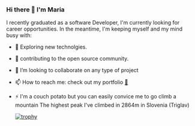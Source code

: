### Hi there 👋 I'm Maria

<!--
**Maria4lexzy/Maria4lexzy** is a ✨ _special_ ✨ repository because its `README.md` (this file) appears on your GitHub profile.
Here are some ideas to get you started:
-->
I recently graduated as a software Developer, I'm currently looking for career opportunities. In the meantime, I'm keeping myself and my mind busy with:
- 🔭 Exploring new technolgies.
- 🌱 contributing to the open source community.
- 👯 I’m looking to collaborate on any type of project
- 📫 How to reach me: check out my portfolio [🛄](https://maria-louisa.com/)
- ⚡ I'm a couch potato but you can easily convice me to go climb a mountain
      The highest peak I've climbed in 2864m in Slovenia (Triglav)
  
  [![trophy](https://github-profile-trophy.vercel.app/?username=Maria4lexzy)](https://github.com/Maria4lexzy/github-profile-trophy)


